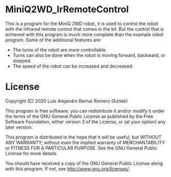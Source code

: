 # MiniQ2WD_IrRemoteControl

This is a program for the MiniQ 2WD robot, it is used to control the robot
with the infrared remote control that comes in the kit. But the control that
is achieved with this program is much more complete than the example robot
program. Some of the additional features are:

* The turns of the robot are more controllable.
* Turns can also be done when the robot is moving forward, backward, or stopped.
* The speed of the robot can be increased and decreased.

# License

Copyright (C) 2020 Luis Alejandro Bernal Romero (Aztlek)

This program is free software: you can redistribute it and/or modify
it under the terms of the GNU General Public License as published by
the Free Software Foundation, either version 3 of the License, or
(at your option) any later version.

This program is distributed in the hope that it will be useful,
but WITHOUT ANY WARRANTY; without even the implied warranty of
MERCHANTABILITY or FITNESS FOR A PARTICULAR PURPOSE.  See the
GNU General Public License for more details.

You should have received a copy of the GNU General Public License
along with this program.  If not, see <http://www.gnu.org/licenses/>.
